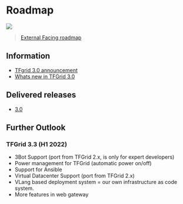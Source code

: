 # Roadmap

![](img/releasenotes.jpg)

> [External Facing roadmap](https://threefold.docsend.com/view/nhjtt6g7cfm4jh44)

## Information

- [TFgrid 3.0 announcement](https://forum.threefold.io/t/announcement-of-tfgrid-3-0/1132)
- [Whats new in TFGrid 3.0](https://forum.threefold.io/t/what-is-new-in-tfgrid-3-0/1133)

## Delivered releases

- [3.0](manual:releasenotes3)   

## Further Outlook

### TFGrid 3.3 (H1 2022)

- 3Bot Support (port from TFGrid 2.x, is only for expert developers)
- Power management for TFGrid (automatic power on/off)
- Support for Ansible
- Virtual Datacenter Support (port from TFGrid 2.x)
- VLang based deployment system = our own infrastructure as code system.
- More features in web gateway

